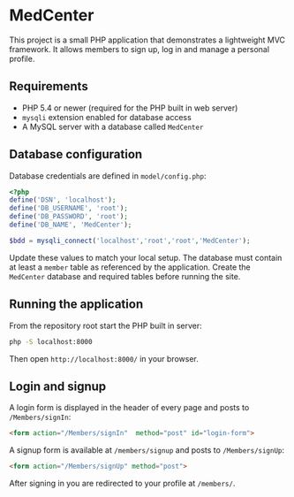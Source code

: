 # MedCenter

This project is a small PHP application that demonstrates a lightweight MVC framework.  It allows members to sign up, log in and manage a personal profile.

## Requirements

- PHP 5.4 or newer (required for the PHP built in web server)
- `mysqli` extension enabled for database access
- A MySQL server with a database called `MedCenter`

## Database configuration

Database credentials are defined in `model/config.php`:

```php
<?php
define('DSN', 'localhost');
define('DB_USERNAME', 'root');
define('DB_PASSWORD', 'root');
define('DB_NAME', 'MedCenter');

$bdd = mysqli_connect('localhost','root','root','MedCenter');
```

Update these values to match your local setup.  The database must contain at least a `member` table as referenced by the application.  Create the `MedCenter` database and required tables before running the site.

## Running the application

From the repository root start the PHP built in server:

```bash
php -S localhost:8000
```

Then open `http://localhost:8000/` in your browser.

## Login and signup

A login form is displayed in the header of every page and posts to `/Members/signIn`:

```html
<form action="/Members/signIn"  method="post" id="login-form">
```

A signup form is available at `/members/signup` and posts to `/Members/signUp`:

```html
<form action="/Members/signUp" method="post">
```

After signing in you are redirected to your profile at `/members/`.
